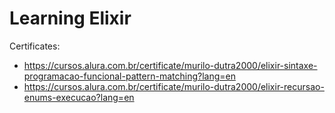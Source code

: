 # Learning Elixir

Certificates:
- https://cursos.alura.com.br/certificate/murilo-dutra2000/elixir-sintaxe-programacao-funcional-pattern-matching?lang=en
- https://cursos.alura.com.br/certificate/murilo-dutra2000/elixir-recursao-enums-execucao?lang=en
